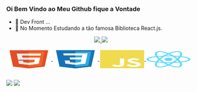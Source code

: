 ### Oi Bem Vindo ao Meu Github fique a Vontade 

- 🔭 Dev Front ...
- 🌱 No Momento Estudando a tão famosa Biblioteca React.js.

<div align="center">
  <a href="https://github.com/MarkosMoura">
  <img height="180em" src="https://github-readme-stats.vercel.app/api?username=MarkosMoura&show_icons=true&theme=dark&include_all_commits=true&count_private=true"/>
  <img height="180em" src="https://github-readme-stats.vercel.app/api/top-langs/?username=MarkosMoura&layout=compact&langs_count=7&theme=dark"/>
</div>
  
  <div style="display: inline_block"><br>
  <img align="center" alt="Rafa-HTML" height="50" width="120" src="https://raw.githubusercontent.com/devicons/devicon/master/icons/html5/html5-original.svg">
  <img align="center" alt="Rafa-CSS" height="50" width="120" src="https://raw.githubusercontent.com/devicons/devicon/master/icons/css3/css3-original.svg">
  <img align="center" alt="Rafa-Js" height="50" width="120" src="https://raw.githubusercontent.com/devicons/devicon/master/icons/javascript/javascript-plain.svg">
  <img align="center" alt="Rafa-React" height="50" width="120" src="https://raw.githubusercontent.com/devicons/devicon/master/icons/react/react-original.svg">
</div>
  
  ##
  
  <div>
  <a href = "markosmoura217@gmailcom"><img src="https://img.shields.io/badge/-Gmail-%23333?style=for-the-badge&logo=gmail&logoColor=white" target="_blank"></a>
  <a href="https://www.linkedin.com/in/markos-moura-a02b57190/" target="_blank"><img src="https://img.shields.io/badge/-LinkedIn-%230077B5?style=for-the-badge&logo=linkedin&logoColor=white" target="_blank"></a> 
  </div>
